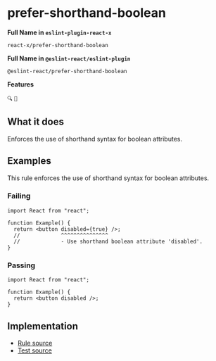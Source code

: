 # prefer-shorthand-boolean

**Full Name in `eslint-plugin-react-x`**

```plain copy
react-x/prefer-shorthand-boolean
```

**Full Name in `@eslint-react/eslint-plugin`**

```plain copy
@eslint-react/prefer-shorthand-boolean
```

**Features**

`🔍` `🔧`

## What it does

Enforces the use of shorthand syntax for boolean attributes.

## Examples

This rule enforces the use of shorthand syntax for boolean attributes.

### Failing

```tsx
import React from "react";

function Example() {
  return <button disabled={true} />;
  //             ^^^^^^^^^^^^^^^
  //             - Use shorthand boolean attribute 'disabled'.
}
```

### Passing

```tsx
import React from "react";

function Example() {
  return <button disabled />;
}
```

## Implementation

- [Rule source](https://github.com/Rel1cx/eslint-react/tree/main/packages/plugins/eslint-plugin-react-x/src/rules/prefer-shorthand-boolean.ts)
- [Test source](https://github.com/Rel1cx/eslint-react/tree/main/packages/plugins/eslint-plugin-react-x/src/rules/prefer-shorthand-boolean.spec.ts)
